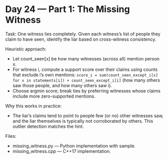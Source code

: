 # Day 24 — Part 1: The Missing Witness

Task: One witness lies completely. Given each witness’s list of people they claim to have seen, identify the liar based on cross-witness consistency.

Heuristic approach:
- Let count_seen[x] be how many witnesses (across all) mention person x.
- For witness i, compute a support score over their claims using counts that exclude i’s own mentions: `score_i = sum(count_seen_except_i[x] for x in statements[i]) + count_seen_except_i[i]` (how many others saw those people, and how many others saw i).
- Choose argmin score; break ties by preferring witnesses whose claims include more zero-supported mentions.

Why this works in practice:
- The liar’s claims tend to point to people few (or no) other witnesses saw, and the liar themselves is typically not corroborated by others. This outlier detection matches the hint.

Files:
- missing_witness.py — Python implementation with sample.
- missing_witness.cpp — C++17 implementation.
